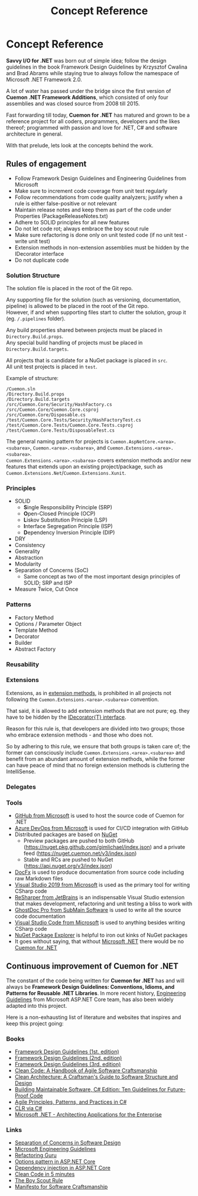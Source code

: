 ﻿---
uid: concept-md
title: Concept Reference
---
# Concept Reference

**Savvy I/O for .NET** was born out of simple idea; follow the design guidelines in the book Framework Design Guidelines by Krzysztof Cwalina and Brad Abrams while staying true to always follow the namespace of Microsoft .NET Framework 2.0.

A lot of water has passed under the bridge since the first version of **Cuemon .NET Framework Additions**, which consisted of only four assemblies and was closed source from 2008 till 2015.

Fast forwarding till today, **Cuemon for .NET** has matured and grown to be a reference project for all coders, programmers, developers and the likes thereof; programmed with passion and love for .NET, C# and software architecture in general.

With that prelude, lets look at the concepts behind the work.

## Rules of engagement

+ Follow Framework Design Guidelines and Engineering Guidelines from Microsoft
+ Make sure to increment code coverage from unit test regularly
+ Follow recommendations from code quality analyzers; justify when a rule is either false-positive or not relevant
+ Maintain release notes and keep them as part of the code under Properties (PackageReleaseNotes.txt)
+ Adhere to SOLID principles for all new features
+ Do not let code rot; always embrace the boy scout rule
+ Make sure refactoring is done only on unit tested code (if no unit test - write unit test)
+ Extension methods in non-extension assemblies must be hidden by the IDecorator interface
+ Do not duplicate code

### Solution Structure

The solution file is placed in the root of the Git repo.

Any supporting file for the solution (such as versioning, documentation, pipeline) is allowed to be placed in the root of the Git repo.\
However, if and when supporting files start to clutter the solution, group it (eg. `/.pipelines` folder).

Any build properties shared between projects must be placed in `Directory.Build.props`.\
Any special build handling of projects must be placed in `Directory.Build.targets`.

All projects that is candidate for a NuGet package is placed in `src`.\
All unit test projects is placed in `test`.

Example of structure:

```
/Cuemon.sln
/Directory.Build.props
/Directory.Build.targets
/src/Cuemon.Core/Security/HashFactory.cs
/src/Cuemon.Core/Cuemon.Core.csproj
/src/Cuemon.Core/Disposable.cs
/test/Cuemon.Core.Tests/Security/HashFactoryTest.cs
/test/Cuemon.Core.Tests/Cuemon.Core.Tests.csproj
/test/Cuemon.Core.Tests/DisposableTest.cs
```

The general naming pattern for projects is `Cuemon.AspNetCore.<area>.<subarea>`, `Cuemon.<area>.<subarea>`, and `Cuemon.Extensions.<area>.<subarea>`.\
`Cuemon.Extensions.<area>.<subarea>` covers extension methods and/or new features that extends upon an existing project/package, such as `Cuemon.Extensions.Net`/`Cuemon.Extensions.Xunit`.

### Principles

+ SOLID
  + **S**ingle Responsibility Principle (SRP)
  + **O**pen-Closed Principle (OCP)
  + **L**iskov Substitution Principle (LSP)
  + **I**nterface Segregation Principle (ISP)
  + **D**ependency Inversion Principle (DIP)
+ DRY
+ Consistency
+ Generality
+ Abstraction
+ Modularity
+ Separation of Concerns (SoC)
  + Same concept as two of the most important design principles of SOLID; SRP and ISP
+ Measure Twice, Cut Once

### Patterns

+ Factory Method
+ Options / Parameter Object
+ Template Method
+ Decorator
+ Builder
+ Abstract Factory

### Reusability

### Extensions

Extensions, as in [extension methods](https://docs.microsoft.com/en-us/dotnet/csharp/programming-guide/classes-and-structs/extension-methods), is prohibited in all projects not following the `Cuemon.Extensions.<area>.<subarea>` convention.

That said, it is allowed to add extension methods that are not pure; eg. they have to be hidden by the [IDecorator{T} interface](https://github.com/gimlichael/Cuemon/blob/development/src/Cuemon.Core/IDecorator.cs).

Reason for this rule is, that developers are divided into two groups; those who embrace extension methods - and those who does not.

So by adhering to this rule, we ensure that both groups is taken care of; the former can consciously include `Cuemon.Extensions.<area>.<subarea>` and benefit from an abundant amount of extension methods, while the former can have peace of mind that no foreign extension methods is cluttering the IntelliSense.

### Delegates

### Tools

+ [GitHub from Microsoft](https://github.com/) is used to host the source code of Cuemon for .NET
+ [Azure DevOps from Microsoft](https://azure.microsoft.com/en-us/services/devops/) is used for CI/CD integration with GitHub
+ Distributed packages are based on [NuGet](https://www.nuget.org/)
  + Preview packages are pushed to both GitHub (https://nuget.pkg.github.com/gimlichael/index.json) and a private feed (https://nuget.cuemon.net/v3/index.json)
  + Stable and RCs are pushed to NuGet (https://api.nuget.org/v3/index.json)
+ [DocFx](https://github.com/dotnet/docfx) is used to produce documentation from source code including raw Markdown files
+ [Visual Studio 2019 from Microsoft](https://visualstudio.microsoft.com/vs/) is used as the primary tool for writing CSharp code
+ [ReSharper from JetBrains](https://www.jetbrains.com/resharper/) is an indispensable Visual Studio extension that makes development, refactoring and unit testing a bliss to work with
+ [GhostDoc Pro from SubMain Software](https://submain.com/ghostdoc/) is used to write all the source code documentation
+ [Visual Studio Code from Microsoft](https://code.visualstudio.com/) is used to anything besides writing CSharp code
+ [NuGet Package Explorer](https://github.com/NuGetPackageExplorer/NuGetPackageExplorer) is helpful to iron out kinks of NuGet packages
+ It goes without saying, that without [Microsoft .NET](https://dotnet.microsoft.com/) there would be no [Cuemon for .NET](https://github.com/gimlichael/Cuemon)

## Continuous improvement of Cuemon for .NET

The constant of the code being written for **Cuemon for .NET** has and will always be **Framework Design Guidelines: Conventions, Idioms, and Patterns for Reusable .NET Libraries**. In more recent history, [Engineering Guidelines](https://github.com/dotnet/aspnetcore/wiki/Engineering-guidelines) from Microsoft ASP.NET Core team, has also been widely adapted into this project.

Here is a non-exhausting list of literature and websites that inspires and keep this project going:

### Books

+ [Framework Design Guidelines (1st. edition)](https://www.amazon.com/Framework-Design-Guidelines-Conventions-Libraries/dp/0321246756)
+ [Framework Design Guidelines (2nd. edition)](https://www.amazon.com/Framework-Design-Guidelines-Conventions-Libraries/dp/0321545613)
+ [Framework Design Guidelines (3rd. edition)](https://www.amazon.com/Framework-Design-Guidelines-Conventions-Addison-Wesley/dp/0135896460)
+ [Clean Code: A Handbook of Agile Software Craftsmanship](https://www.amazon.com/Clean-Code-Handbook-Software-Craftsmanship/dp/0132350882)
+ [Clean Architecture: A Craftsman's Guide to Software Structure and Design](https://www.amazon.com/Clean-Architecture-Craftsmans-Software-Structure/dp/0134494164)
+ [Building Maintainable Software, C# Edition: Ten Guidelines for Future-Proof Code](https://www.amazon.com/Building-Maintainable-Software-Guidelines-Future-Proof-ebook/dp/B01GSRN582)
+ [Agile Principles, Patterns, and Practices in C#](https://www.amazon.com/Agile-Principles-Patterns-Practices-C/dp/0131857258)
+ [CLR via C#](https://www.amazon.com/CLR-via-C-Developer-Reference/dp/0735627045)
+ [Microsoft .NET - Architecting Applications for the Enterprise](https://www.amazon.com/Microsoft-NET-Architecting-Applications-Enterprise/dp/0735685355)

### Links

+ [Separation of Concerns in Software Design](https://nalexn.github.io/separation-of-concerns/)
+ [Microsoft Engineering Guidelines](https://github.com/dotnet/aspnetcore/wiki/Engineering-guidelines)
+ [Refactoring Guru](https://refactoring.guru/design-patterns)
+ [Options pattern in ASP.NET Core](https://docs.microsoft.com/en-us/aspnet/core/fundamentals/configuration/options)
+ [Dependency injection in ASP.NET Core](https://docs.microsoft.com/en-us/aspnet/core/fundamentals/dependency-injection)
+ [Clean Code in 5 minutes](https://issuu.com/softhouse/docs/cleancode_5minutes_120523)
+ [The Boy Scout Rule](https://biratkirat.medium.com/step-8-the-boy-scout-rule-robert-c-martin-uncle-bob-9ac839778385)
+ [Manifesto for Software Craftsmanship](https://manifesto.softwarecraftsmanship.org/)